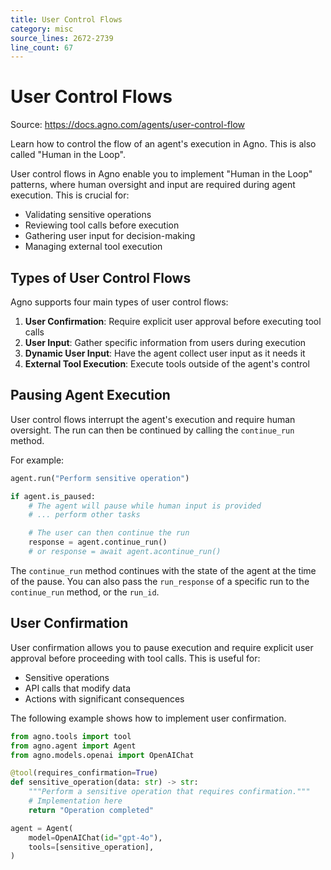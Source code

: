 ```yaml
---
title: User Control Flows
category: misc
source_lines: 2672-2739
line_count: 67
---
```


# User Control Flows
Source: https://docs.agno.com/agents/user-control-flow

Learn how to control the flow of an agent's execution in Agno. This is also called "Human in the Loop".

User control flows in Agno enable you to implement "Human in the Loop" patterns, where human oversight and input are required during agent execution. This is crucial for:

* Validating sensitive operations
* Reviewing tool calls before execution
* Gathering user input for decision-making
* Managing external tool execution

## Types of User Control Flows

Agno supports four main types of user control flows:

1. **User Confirmation**: Require explicit user approval before executing tool calls
2. **User Input**: Gather specific information from users during execution
3. **Dynamic User Input**: Have the agent collect user input as it needs it
4. **External Tool Execution**: Execute tools outside of the agent's control

## Pausing Agent Execution

User control flows interrupt the agent's execution and require human oversight. The run can then be continued by calling the `continue_run` method.

For example:

```python
agent.run("Perform sensitive operation")

if agent.is_paused:
    # The agent will pause while human input is provided
    # ... perform other tasks

    # The user can then continue the run
    response = agent.continue_run()
    # or response = await agent.acontinue_run()
```

The `continue_run` method continues with the state of the agent at the time of the pause.  You can also pass the `run_response` of a specific run to the `continue_run` method, or the `run_id`.

## User Confirmation

User confirmation allows you to pause execution and require explicit user approval before proceeding with tool calls. This is useful for:

* Sensitive operations
* API calls that modify data
* Actions with significant consequences

The following example shows how to implement user confirmation.

```python
from agno.tools import tool
from agno.agent import Agent
from agno.models.openai import OpenAIChat

@tool(requires_confirmation=True)
def sensitive_operation(data: str) -> str:
    """Perform a sensitive operation that requires confirmation."""
    # Implementation here
    return "Operation completed"

agent = Agent(
    model=OpenAIChat(id="gpt-4o"),
    tools=[sensitive_operation],
)

